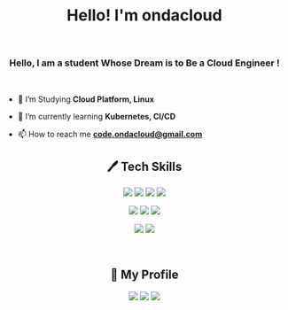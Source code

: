 <div align="center">
  <h1>Hello! I'm ondacloud</h1>
</div>
<br>

</p>

<h3 align="center">Hello, I am a student Whose Dream is to Be a Cloud Engineer !</h3>

<br>

- 📖 I’m Studying **Cloud Platform, Linux**

- 🌱 I’m currently learning **Kubernetes, CI/CD**

- 📫 How to reach me **code.ondacloud@gmail.com**

<!--My Skills-->
<div align="center">

  ## 🖊️ Tech Skills


<!--My Skills - Icon-->
<p>
  <a href="https://aws.amazon.com"><img src="https://img.shields.io/badge/Amazon Web Services-232F3E?style=flat-square&logo=Amazon AWS&logoColor=white"/></a>
  <a href="https://www.docker.com/"><img src="https://img.shields.io/badge/Docker-2496ED?style=flat-square&logo=Docker&logoColor=white"/></a>
  <a href="https://kubernetes.io/"><img src="https://img.shields.io/badge/Kubernetes-326CE5?style=flat-square&logo=Kubernetes&logoColor=white"/></a>
  <a href="https://aws.amazon.com/ko/eks/"><img src="https://img.shields.io/badge/Amazon EKS-FF9900?style=flat-square&logo=amazoneks&logoColor=white"/></a>

  <a href="https://aws.amazon.com/ko/amazon-linux-2/?amazon-linux-whats-new.sort-by=item.additionalFields.postDateTime&amazon-linux-whats-new.sort-order=desc"><img src="https://img.shields.io/badge/AmazonLinux-FCC624?style=flat-square&logo=linux&logoColor=white"/></a>
  <a href="https://www.mysql.com/"><img src="https://img.shields.io/badge/MySQL-4479A1?style=flat-square&logo=MySQL&logoColor=white"/></a>
  <a href="https://www.postgresql.org/"><img src="https://img.shields.io/badge/PostgreSQL-4169E1?style=flat-square&logo=PostgreSQL&logoColor=white"/></a>

  <a href="https://www.python.org/"><img src="https://img.shields.io/badge/Python-3766AB?style=flat-square&logo=Python&logoColor=white"/></a>
  <a href="https://git-scm.com/"><img src="https://img.shields.io/badge/Git-F05032?style=flat-square&logo=Git&logoColor=white"/></a>

</p>

</div>

<br>

<!--My Profile-->
<div align="center">
  
  ## 💾 My Profile  

<!--My Profile - Icon-->
<p>
  <a href="https://www.instagram.com/onda_0809/" target="_blank"><img src="https://img.shields.io/badge/Instagram-E4405F?style=flat-square&logo=Instagram&logoColor=white"/></a>
  <a href="https://velog.io/@on_cloud/" target="_blank"><img src="https://img.shields.io/badge/Velog-20C997?style=flat-square&logo=Velog&logoColor=white"/></a>
  <a href="https://ondacloud.tistory.com/" target="_blank"><img src="https://img.shields.io/badge/Tistory-000000?style=flat-square&logo=Tistory&logoColor=white"/></a>
</p>

</div>


